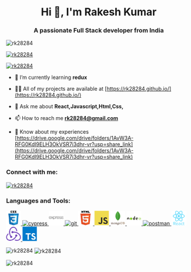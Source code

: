 <h1 align="center">Hi 👋, I'm Rakesh Kumar</h1>
<h3 align="center">A passionate Full Stack developer from India</h3>

<p align="left"> <img src="https://komarev.com/ghpvc/?username=rk28284&label=Profile%20views&color=0e75b6&style=flat" alt="rk28284" /> </p>

<p align="left"> <a href="https://github.com/ryo-ma/github-profile-trophy"><img src="https://github-profile-trophy.vercel.app/?username=rk28284" alt="rk28284" /></a> </p>

<p align="left"> <a href="https://twitter.com/rk28284" target="blank"><img src="https://img.shields.io/twitter/follow/rk28284?logo=twitter&style=for-the-badge" alt="rk28284" /></a> </p>

- 🌱 I’m currently learning **redux**

- 👨‍💻 All of my projects are available at [https://rk28284.github.io/](https://rk28284.github.io/)

- 💬 Ask me about **React,Javascript,Html,Css,**

- 📫 How to reach me **rk28284@gmail.com**

- 📄 Know about my experiences [https://drive.google.com/drive/folders/1AvW3A-RFG0KdI9ELH3OkVSR7i3dhr-vr?usp=share_link](https://drive.google.com/drive/folders/1AvW3A-RFG0KdI9ELH3OkVSR7i3dhr-vr?usp=share_link)

<h3 align="left">Connect with me:</h3>
<p align="left">
<a href="https://twitter.com/rk28284" target="blank"><img align="center" src="https://raw.githubusercontent.com/rahuldkjain/github-profile-readme-generator/master/src/images/icons/Social/twitter.svg" alt="rk28284" height="30" width="40" /></a>
</p>

<h3 align="left">Languages and Tools:</h3>
<p align="left"> <a href="https://www.w3schools.com/css/" target="_blank" rel="noreferrer"> <img src="https://raw.githubusercontent.com/devicons/devicon/master/icons/css3/css3-original-wordmark.svg" alt="css3" width="40" height="40"/> </a> <a href="https://www.cypress.io" target="_blank" rel="noreferrer"> <img src="https://raw.githubusercontent.com/simple-icons/simple-icons/6e46ec1fc23b60c8fd0d2f2ff46db82e16dbd75f/icons/cypress.svg" alt="cypress" width="40" height="40"/> </a> <a href="https://expressjs.com" target="_blank" rel="noreferrer"> <img src="https://raw.githubusercontent.com/devicons/devicon/master/icons/express/express-original-wordmark.svg" alt="express" width="40" height="40"/> </a> <a href="https://git-scm.com/" target="_blank" rel="noreferrer"> <img src="https://www.vectorlogo.zone/logos/git-scm/git-scm-icon.svg" alt="git" width="40" height="40"/> </a> <a href="https://www.w3.org/html/" target="_blank" rel="noreferrer"> <img src="https://raw.githubusercontent.com/devicons/devicon/master/icons/html5/html5-original-wordmark.svg" alt="html5" width="40" height="40"/> </a> <a href="https://developer.mozilla.org/en-US/docs/Web/JavaScript" target="_blank" rel="noreferrer"> <img src="https://raw.githubusercontent.com/devicons/devicon/master/icons/javascript/javascript-original.svg" alt="javascript" width="40" height="40"/> </a> <a href="https://www.mongodb.com/" target="_blank" rel="noreferrer"> <img src="https://raw.githubusercontent.com/devicons/devicon/master/icons/mongodb/mongodb-original-wordmark.svg" alt="mongodb" width="40" height="40"/> </a> <a href="https://nodejs.org" target="_blank" rel="noreferrer"> <img src="https://raw.githubusercontent.com/devicons/devicon/master/icons/nodejs/nodejs-original-wordmark.svg" alt="nodejs" width="40" height="40"/> </a> <a href="https://postman.com" target="_blank" rel="noreferrer"> <img src="https://www.vectorlogo.zone/logos/getpostman/getpostman-icon.svg" alt="postman" width="40" height="40"/> </a> <a href="https://reactjs.org/" target="_blank" rel="noreferrer"> <img src="https://raw.githubusercontent.com/devicons/devicon/master/icons/react/react-original-wordmark.svg" alt="react" width="40" height="40"/> </a> <a href="https://redux.js.org" target="_blank" rel="noreferrer"> <img src="https://raw.githubusercontent.com/devicons/devicon/master/icons/redux/redux-original.svg" alt="redux" width="40" height="40"/> </a> <a href="https://www.typescriptlang.org/" target="_blank" rel="noreferrer"> <img src="https://raw.githubusercontent.com/devicons/devicon/master/icons/typescript/typescript-original.svg" alt="typescript" width="40" height="40"/> </a> </p>

<p><img align="left" src="https://github-readme-stats.vercel.app/api/top-langs?username=rk28284&show_icons=true&locale=en&layout=compact" alt="rk28284" /></p>

<p>&nbsp;<img align="center" src="https://github-readme-stats.vercel.app/api?username=rk28284&show_icons=true&locale=en" alt="rk28284" /></p>

<p><img align="center" src="https://github-readme-streak-stats.herokuapp.com/?user=rk28284&" alt="rk28284" /></p>
